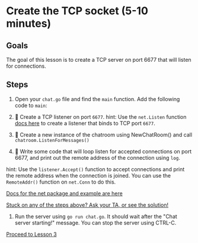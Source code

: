 # Create the TCP socket (5-10 minutes)

## Goals

The goal of this lesson is to create a TCP server on port 6677 that will
listen for connections.

## Steps


1. Open your `chat.go` file and find the `main` function. Add the following code to `main`:

  1. :star2: Create a TCP listener on port `6677`.
    hint: Use the `net.Listen` function [docs here](http://golang.org/pkg/net/#Listen) 
    to create a listener that binds to TCP port `6677`.  

  1. :star2: Create a new instance of the chatroom using NewChatRoom() and call
  `chatroom.ListenForMessages()`
  
  1. :star2: Write some code that will loop listen for accepted connections on port
  6677, and print out the remote address of the connection using `log`.

  hint: Use the `listener.Accept()` function to accept connections and print
  the remote address when the connection is joined.   You
  can use the `RemoteAddr()` function on `net.Conn` to do this.
  
  [Docs for the net package and example are here](http://golang.org/pkg/net/)
  
  [Stuck on any of the steps above? Ask your TA, or see the solution!](code/02-socket/chat.go##L70-L94)

1. Run the server using `go run chat.go`.  It should wait after the "Chat server starting!" message. 
You can stop the server using CTRL-C.

[Proceed to Lesson 3](03-data-structures.md)
